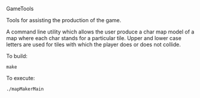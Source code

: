GameTools

Tools for assisting the production of the game.

A command line utility which allows the user produce a char map model of a map where each char stands for a particular tile.  Upper and lower case letters are used for tiles with which the player does or does not collide.

To build:

    make

To execute:

    ./mapMakerMain
    
